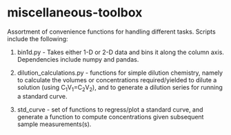 # miscellaneous-toolbox

Assortment of convenience functions for handling different tasks. Scripts include the following:

1. bin1d.py - Takes either 1-D or 2-D data and bins it along the column axis. Dependencies include numpy and pandas.

2. dilution_calculations.py - functions for simple dilution chemistry, namely to calculate the volumes or concentrations required/yielded to dilute a solution (using C<sub>1</sub>V<sub>1</sub>=C<sub>2</sub>V<sub>2</sub>), and to generate a dilution series for running a standard curve.

3. std_curve - set of functions to regress/plot a standard curve, and generate a function to compute concentrations given subsequent sample measurements(s).
